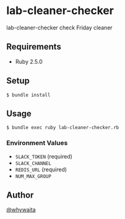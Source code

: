 # lab-cleaner-checker

lab-cleaner-checker check Friday cleaner

## Requirements

- Ruby 2.5.0

## Setup

```
$ bundle install
```

## Usage

```
$ bundle exec ruby lab-cleaner-checker.rb
```

### Environment Values

- `SLACK_TOKEN` (required)
- `SLACK_CHANNEL`
- `REDIS_URL` (required)
- `NUM_MAX_GROUP`

## Author

[@whywaita](https://github.com/whywaita)
